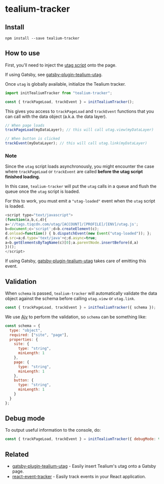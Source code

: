 # tealium-tracker

## Install

```shell
npm install --save tealium-tracker
```

## How to use

First, you'll need to inject the [utag script](https://docs.tealium.com/platforms/javascript/install/#universal-tag-utag-js) onto the page.

If using Gatsby, see [gatsby-plugin-tealium-utag](https://github.com/LatitudeFinancialOSS/gatsby-plugin-tealium-utag).

Once `utag` is globally available, initialize the Tealium tracker.

```js
import initTealiumTracker from "tealium-tracker";

const { trackPageLoad, trackEvent } = initTealiumTracker();
```

This gives you access to `trackPageLoad` and `trackEvent` functions that you can call with the data object (a.k.a. the data layer).

```js
// When page loads
trackPageLoad(myDataLayer); // this will call utag.view(myDataLayer)

// When button is clicked
trackEvent(myDataLayer); // this will call utag.link(myDataLayer)
```

### Note

Since the `utag` script loads asynchronously, you might encounter the case where `trackPageLoad` or `trackEvent` are called **before the utag script finished loading.**

In this case, `tealium-tracker` will put the `utag` calls in a queue and flush the queue once the `utag` script is loaded.

For this to work, you must emit a `"utag-loaded"` event when the `utag` script is loaded.

```js
<script type="text/javascript">
(function(a,b,c,d){
a='//tags.tiqcdn.com/utag/[ACCOUNT]/[PROFILE]/[ENV]/utag.js';
b=document;c='script';d=b.createElement(c);
d.onload=function() { b.dispatchEvent(new Event("utag-loaded")); };
d.src=a;d.type='text/java'+c;d.async=true;
a=b.getElementsByTagName(c)[0];a.parentNode.insertBefore(d,a)
})();
</script>
```

If using Gatsby, [gatsby-plugin-tealium-utag](https://github.com/LatitudeFinancialOSS/gatsby-plugin-tealium-utag) takes care of emitting this event.

## Validation

When `schema` is passed, `tealium-tracker` will automatically validate the data object against the schema before calling `utag.view` or `utag.link`.

```js
const { trackPageLoad, trackEvent } = initTealiumTracker({ schema });
```

We use [Ajv](https://github.com/epoberezkin/ajv) to perform the validation, so `schema` can be something like:

```js
const schema = {
  type: "object",
  required: ["site", "page"],
  properties: {
    site: {
      type: "string",
      minLength: 1
    },
    page: {
      type: "string",
      minLength: 1
    },
    button: {
      type: "string",
      minLength: 1
    }
  }
};
```

## Debug mode

To output useful information to the console, do:

```js
const { trackPageLoad, trackEvent } = initTealiumTracker({ debugMode: true });
```

## Related

- [gatsby-plugin-tealium-utag](https://github.com/LatitudeFinancialOSS/gatsby-plugin-tealium-utag) - Easily insert Tealium's utag onto a Gatsby page.
- [react-event-tracker](https://github.com/LatitudeFinancialOSS/react-event-tracker) - Easily track events in your React application.

